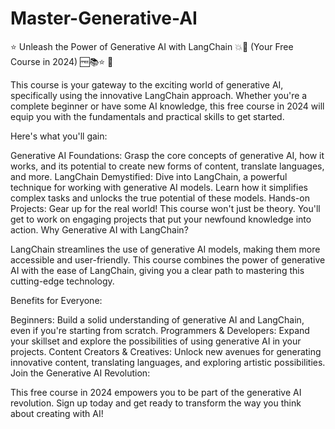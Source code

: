 # Master-Generative-AI

⭐ Unleash the Power of Generative AI with LangChain 💥🤖 (Your Free Course in 2024) 🆓📚⭐ 🔖

This course is your gateway to the exciting world of generative AI, specifically using the innovative LangChain approach. Whether you're a complete beginner or have some AI knowledge, this free course in 2024 will equip you with the fundamentals and practical skills to get started.

Here's what you'll gain:

Generative AI Foundations: Grasp the core concepts of generative AI, how it works, and its potential to create new forms of content, translate languages, and more.
LangChain Demystified: Dive into LangChain, a powerful technique for working with generative AI models. Learn how it simplifies complex tasks and unlocks the true potential of these models.
Hands-on Projects: Gear up for the real world! This course won't just be theory. You'll get to work on engaging projects that put your newfound knowledge into action.
Why Generative AI with LangChain?

LangChain streamlines the use of generative AI models, making them more accessible and user-friendly. This course combines the power of generative AI with the ease of LangChain, giving you a clear path to mastering this cutting-edge technology.

Benefits for Everyone:

Beginners: Build a solid understanding of generative AI and LangChain, even if you're starting from scratch.
Programmers & Developers: Expand your skillset and explore the possibilities of using generative AI in your projects.
Content Creators & Creatives: Unlock new avenues for generating innovative content, translating languages, and exploring artistic possibilities.
Join the Generative AI Revolution:

This free course in 2024 empowers you to be part of the generative AI revolution.  Sign up today and get ready to transform the way you think about creating with AI!
